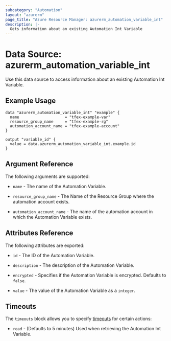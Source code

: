 ```yaml
---
subcategory: "Automation"
layout: "azurerm"
page_title: "Azure Resource Manager: azurerm_automation_variable_int"
description: |-
  Gets information about an existing Automation Int Variable
---
```


# Data Source: azurerm_automation_variable_int

Use this data source to access information about an existing Automation Int Variable.

## Example Usage

```hcl
data "azurerm_automation_variable_int" "example" {
  name                    = "tfex-example-var"
  resource_group_name     = "tfex-example-rg"
  automation_account_name = "tfex-example-account"
}

output "variable_id" {
  value = data.azurerm_automation_variable_int.example.id
}
```

## Argument Reference

The following arguments are supported:

* `name` - The name of the Automation Variable.

* `resource_group_name` - The Name of the Resource Group where the automation account exists.

* `automation_account_name` - The name of the automation account in which the Automation Variable exists.

## Attributes Reference

The following attributes are exported:

* `id` - The ID of the Automation Variable.

* `description` - The description of the Automation Variable.

* `encrypted` - Specifies if the Automation Variable is encrypted. Defaults to `false`.

* `value` - The value of the Automation Variable as a `integer`.

## Timeouts

The `timeouts` block allows you to specify [timeouts](https://developer.hashicorp.com/terraform/language/resources/configure#define-operation-timeouts) for certain actions:

* `read` - (Defaults to 5 minutes) Used when retrieving the Automation Int Variable.
